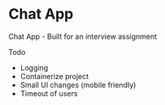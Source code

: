 # Chat App
Chat App - Built for an interview assignment

Todo
- Logging
- Containerize project
- Small UI changes (mobile friendly)
- Timeout of users
